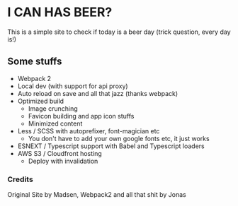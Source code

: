 # I CAN HAS BEER?
This is a simple site to check if today is a beer day (trick question, every day is!)

## Some stuffs
 * Webpack 2
 * Local dev (with support for api proxy)
 * Auto reload on save and all that jazz (thanks webpack)
 * Optimized build
   * Image crunching
   * Favicon building and app icon stuffs
   * Minimized content
 * Less / SCSS with autoprefixer, font-magician etc
   * You don't have to add your own google fonts etc, it just works
 * ESNEXT / Typescript support with Babel and Typescript loaders
 * AWS S3 / Cloudfront hosting
   * Deploy with invalidation

### Credits
Original Site by Madsen,
Webpack2 and all that shit by Jonas
